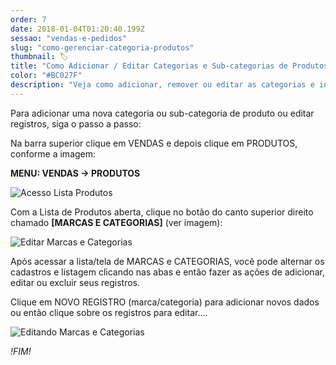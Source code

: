 ```yaml
---
order: 7
date: 2018-01-04T01:20:40.199Z
sessao: "vendas-e-pedidos"
slug: "como-gerenciar-categoria-produtos"
thumbnail: 🏷
title: "Como Adicionar / Editar Categorias e Sub-categorias de Produtos"
color: "#BC027F"
description: "Veja como adicionar, remover ou editar as categorias e informações dos produtos"
---
```


Para adicionar uma nova categoria ou sub-categoria de produto ou editar registros, siga o passo a passo:

Na barra superior clique em VENDAS e depois clique em PRODUTOS, conforme a imagem:

<b>MENU: VENDAS -> PRODUTOS</b>

![Acesso Lista Produtos](https://user-images.githubusercontent.com/7254854/114898085-31e50c00-9de8-11eb-8743-586a681ed0df.png)


Com a Lista de Produtos aberta, clique no botão do canto superior direito chamado <b>[MARCAS E CATEGORIAS]</b> (ver imagem):

![Editar Marcas e Categorias](https://user-images.githubusercontent.com/7254854/114898602-a1f39200-9de8-11eb-935e-00f3e7042700.png)

Após acessar a lista/tela de MARCAS e CATEGORIAS, você pode alternar os cadastros e listagem clicando nas abas e então fazer as ações de adicionar, editar ou excluir seus registros.

Clique em NOVO REGISTRO (marca/categoria) para adicionar novos dados ou então clique sobre os registros para editar....

![Editando Marcas e Categorias](https://user-images.githubusercontent.com/7254854/114899448-58577700-9de9-11eb-9849-a126f6fdb2fb.png)

*!FIM!*
